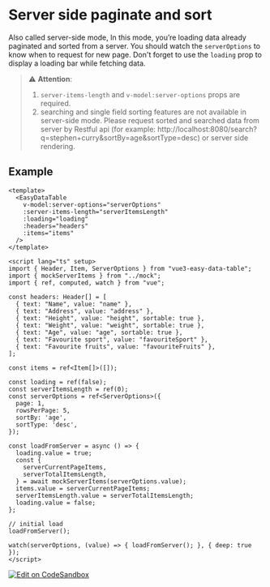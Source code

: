 # Server side paginate and sort
Also called server-side mode, In this mode, you’re loading data already paginated and sorted from a server. You should watch the `serverOptions` to know when to request for new page. Don't forget to use the `loading` prop to display a loading bar while fetching data.

> :warning: **Attention**:
> 1. `server-items-length` and `v-model:server-options` props are required.
> 2. searching and single field sorting features are not available in server-side mode. Please request sorted and searched data from server by Restful api (for example: http://localhost:8080/search?q=stephen+curry&sortBy=age&sortType=desc) or server side rendering.

## Example

```vue
<template>
  <EasyDataTable
    v-model:server-options="serverOptions"
    :server-items-length="serverItemsLength"
    :loading="loading"
    :headers="headers"
    :items="items"
  />
</template>

<script lang="ts" setup>
import { Header, Item, ServerOptions } from "vue3-easy-data-table";
import { mockServerItems } from "../mock";
import { ref, computed, watch } from "vue";

const headers: Header[] = [
  { text: "Name", value: "name" },
  { text: "Address", value: "address" },
  { text: "Height", value: "height", sortable: true },
  { text: "Weight", value: "weight", sortable: true },
  { text: "Age", value: "age", sortable: true },
  { text: "Favourite sport", value: "favouriteSport" },
  { text: "Favourite fruits", value: "favouriteFruits" },
];

const items = ref<Item[]>([]);

const loading = ref(false);
const serverItemsLength = ref(0);
const serverOptions = ref<ServerOptions>({
  page: 1,
  rowsPerPage: 5,
  sortBy: 'age',
  sortType: 'desc',
});

const loadFromServer = async () => {
  loading.value = true;
  const {
    serverCurrentPageItems,
    serverTotalItemsLength,
  } = await mockServerItems(serverOptions.value);
  items.value = serverCurrentPageItems;
  serverItemsLength.value = serverTotalItemsLength;
  loading.value = false;
};

// initial load
loadFromServer();

watch(serverOptions, (value) => { loadFromServer(); }, { deep: true });
</script>
```

[![Edit on CodeSandbox](https://codesandbox.io/static/img/play-codesandbox.svg)](https://codesandbox.io/s/server-side-paginate-and-sort-mif1nr?file=/src/App.vue)

<ServerSidePaginateAndSort/>




